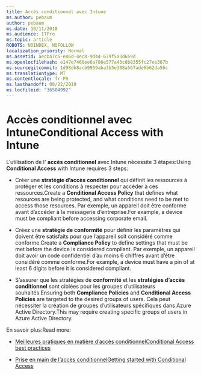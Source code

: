 ```yaml
---
title: Accès conditionnel avec Intune
ms.author: pebaum
author: pebaum
ms.date: 10/11/2018
ms.audience: ITPro
ms.topic: article
ROBOTS: NOINDEX, NOFOLLOW
localization_priority: Normal
ms.assetid: aecba7c5-e86d-4ec8-9d44-679f5a3d659d
ms.openlocfilehash: e147e7460ee6a786e577a43c0b8355fc27ee367b
ms.sourcegitcommit: 1d98db8acb9959aba3b5e308a567ade6b62da56c
ms.translationtype: MT
ms.contentlocale: fr-FR
ms.lasthandoff: 08/22/2019
ms.locfileid: "36504992"
---
```

# <a name="conditional-access-with-intune"></a><span data-ttu-id="bd026-102">Accès conditionnel avec Intune</span><span class="sxs-lookup"><span data-stu-id="bd026-102">Conditional Access with Intune</span></span>

<span data-ttu-id="bd026-103">L’utilisation de l' **accès conditionnel** avec Intune nécessite 3 étapes:</span><span class="sxs-lookup"><span data-stu-id="bd026-103">Using **Conditional Access** with Intune requires 3 steps:</span></span> 
  
- <span data-ttu-id="bd026-104">Créer une **stratégie d’accès conditionnel** qui définit les ressources à protéger et les conditions à respecter pour accéder à ces ressources.</span><span class="sxs-lookup"><span data-stu-id="bd026-104">Create a **Conditional Access Policy** that defines what resources are being protected, and what conditions need to be met to access those resources.</span></span> <span data-ttu-id="bd026-105">Par exemple, un appareil doit être conforme avant d’accéder à la messagerie d’entreprise.</span><span class="sxs-lookup"><span data-stu-id="bd026-105">For example, a device must be compliant before accessing corporate email.</span></span> 
    
- <span data-ttu-id="bd026-106">Créez une **stratégie de conformité** pour définir les paramètres qui doivent être satisfaits pour que l’appareil soit considéré comme conforme.</span><span class="sxs-lookup"><span data-stu-id="bd026-106">Create a **Compliance Policy** to define settings that must be met before the device is considered compliant.</span></span> <span data-ttu-id="bd026-107">Par exemple, un appareil doit avoir un code confidentiel d’au moins 6 chiffres avant d’être considéré comme conforme.</span><span class="sxs-lookup"><span data-stu-id="bd026-107">For example, a device must have a pin of at least 6 digits before it is considered compliant.</span></span> 
    
- <span data-ttu-id="bd026-108">S’assurer que les stratégies de **conformité** et les **stratégies d’accès conditionnel** sont ciblées pour les groupes d’utilisateurs souhaités.</span><span class="sxs-lookup"><span data-stu-id="bd026-108">Ensuring both **Compliance Policies** and **Conditional Access Policies** are targeted to the desired groups of users.</span></span> <span data-ttu-id="bd026-109">Cela peut nécessiter la création de groupes d’utilisateurs spécifiques dans Azure Active Directory.</span><span class="sxs-lookup"><span data-stu-id="bd026-109">This may require creating specific groups of users in Azure Active Directory.</span></span> 
    
<span data-ttu-id="bd026-110">En savoir plus:</span><span class="sxs-lookup"><span data-stu-id="bd026-110">Read more:</span></span>
  
- [<span data-ttu-id="bd026-111">Meilleures pratiques en matière d’accès conditionnel</span><span class="sxs-lookup"><span data-stu-id="bd026-111">Conditional Access best practices</span></span>](https://docs.microsoft.com/azure/active-directory/conditional-access/best-practices)
    
- [<span data-ttu-id="bd026-112">Prise en main de l’accès conditionnel</span><span class="sxs-lookup"><span data-stu-id="bd026-112">Getting started with Conditional Access </span></span>](https://docs.microsoft.com/azure/active-directory/active-directory-conditional-access-azure-portal-get-started)
    

